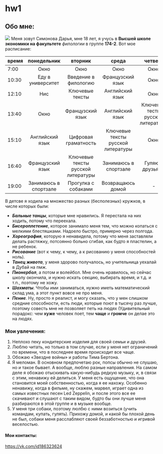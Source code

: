 # hw1
## Обо мне:
![](https://pp.userapi.com/c837131/v837131066/66c3e/MeiQtznbPOM.jpg)
Меня зовут Симонова Дарья, мне 18 лет, я учусь в **Высшей школе экономики на факультете** *филологии* в группе **174-2**. 
Вот мое расписание:

время|понедельник|вторник|среда|четверг|пятница
---|:---:|:---:|:---:|:---:|---:
7:00 | Окно |Окно |Окно|Окно|Окно
10:30|Еду в университет|Введение в филологию|Французский язык|Окно |Семиотика истории
12:10|Нис |Ключевые тексты|Английский язык|Окно|Цифровая грамотность
13:40|Окно|Французский язык|Английский язык|Ключевые тесты русской литературы|Семиотика истории
15:10|Английский язык|Цифровая граматность|Ключевые тексты русской литературы|Окно|Введение в филологию
16:40|Французский язык|Ключевые тексты русской литературы|Занимаюсь в спортзале|Гуляю с друзьями|Французский
19:00|Занимаюсь в спортзале|Прогулка с собаками|Возвращаюсь домой|-|Прогулка с собаками

В детсве я ходила на множество разных (бесполезных) кружков, в числе которых были:
+ ***Бальные танцы***, которые мне нравились. Я перестала на них ходить, потому что переехала.
+ ***Бисероплетение***, которое занимало меня тем, что можно копаться с мелкими блестяшками. Надоело быстро, примерно через полгода.
+ ***Хореография***, которую я ненавидела, потому что меня заставляли делать растяжку, потсоянно больно сгибая, как будто я пластелин, а не ребенок.
+ ***Рисование*** (вот к чему, к чему, а к рисованию у меня способностей ноль).
+ ***Танец живота***, у меня здорово получалось, но учительница уехалай в Дубай на пмж.
+ ***Пионербол***, а потом и волейбол. Мне очень нравилось, но сейчас школу окончила, и нужно искать секцию, выбирать время, и т.д. и т.п., поэтому не хожу.
+  ***Шахматы***. Чтобы ими заниматься, нужно иметь математический склад ума, а этот пункт вовсе не про меня.
+  ***Пение***. Ну, просто я реалист, и могу сказать, что у мен слишком средние способности, есть люди, которые поют в тысячу раз лучше, поэтому совесть мне не позволяет петь на людях (Удивительный порадокс: чем **хуже** человек поет, тем **чаще** и **громче** он делае это на людях.

### Мои увлечения:
1. Неплохо пеку кондитерские изделия для своей семьи и друзей.
2. Люблю читать, но только в том случае, если у меня нет ограничений по времени, что в последнее время происходит все чаще. 
3. Обожаю «Звездне войны» и работы Тима Бертона.
4. Я меломан. В основном предпочетаю рок, попсы обычно не слушаю, но и такое бывает. А вообще, люблю разные направления. На самом деле я обожаю отыскивать какую-нибудь редкую музыку, и, в связи с этим, ненавижу ей делиться. У меня есть ощущение, что она становится моей собственностью, когда я ее нахожу. Особенно ненавижу, когда в фильме, ну скажем, марвел, играет одна из самых известных песен Led Zeppelin, и после этого все ее скачивают и слушают с таким видом, будто бы они лучше меня разбираются в этой группе и в музыке вообще. 
5. У меня три собаки, поэтому люлбю с ними возиться (учить командам, купать, гулять). Прихожу домой, и какой бы плохой день не был, собаки меня расслабляют своей беззаботностью и игривой веселостью.

#### Мои контакты:
https://vk.com/id186323624
